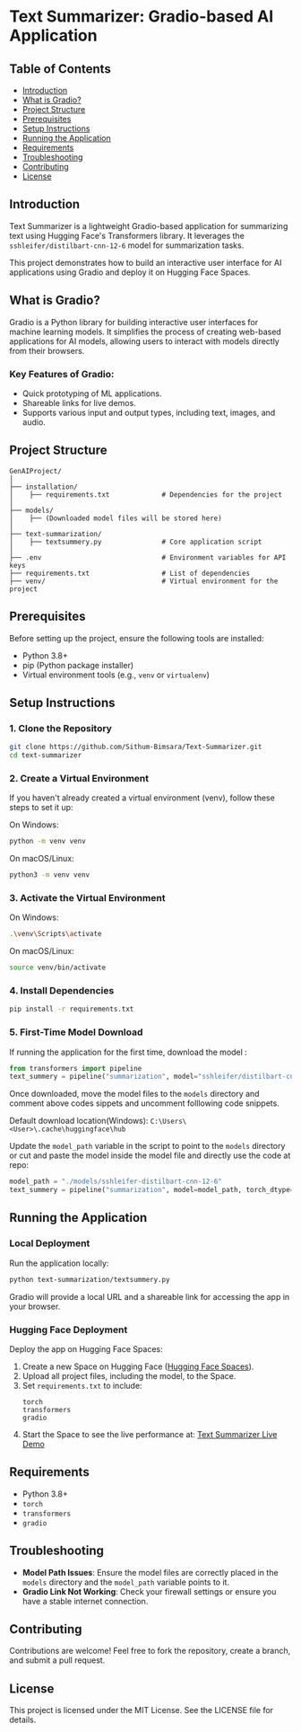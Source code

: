 # Text Summarizer: Gradio-based AI Application

## Table of Contents
- [Introduction](#introduction)
- [What is Gradio?](#what-is-gradio)
- [Project Structure](#project-structure)
- [Prerequisites](#prerequisites)
- [Setup Instructions](#setup-instructions)
- [Running the Application](#running-the-application)
- [Requirements](#requirements)
- [Troubleshooting](#troubleshooting)
- [Contributing](#contributing)
- [License](#license)

## Introduction
Text Summarizer is a lightweight Gradio-based application for summarizing text using Hugging Face's Transformers library. It leverages the `sshleifer/distilbart-cnn-12-6` model for summarization tasks.

This project demonstrates how to build an interactive user interface for AI applications using Gradio and deploy it on Hugging Face Spaces.

## What is Gradio?
Gradio is a Python library for building interactive user interfaces for machine learning models. It simplifies the process of creating web-based applications for AI models, allowing users to interact with models directly from their browsers. 

### Key Features of Gradio:
- Quick prototyping of ML applications.
- Shareable links for live demos.
- Supports various input and output types, including text, images, and audio.

## Project Structure
```
GenAIProject/ 
│
├── installation/
│    ├── requirements.txt             # Dependencies for the project
│
├── models/
│    ├── (Downloaded model files will be stored here)
│
├── text-summarization/
│    ├── textsummery.py               # Core application script
│
├── .env                              # Environment variables for API keys
├── requirements.txt                  # List of dependencies
├── venv/                             # Virtual environment for the project
```

## Prerequisites
Before setting up the project, ensure the following tools are installed:
- Python 3.8+
- pip (Python package installer)
- Virtual environment tools (e.g., `venv` or `virtualenv`)

## Setup Instructions

### 1. Clone the Repository
```bash
git clone https://github.com/Sithum-Bimsara/Text-Summarizer.git
cd text-summarizer
```
### 2. Create a Virtual Environment
If you haven't already created a virtual environment (venv), follow these steps to set it up:

On Windows:
```bash
python -m venv venv
```
On macOS/Linux:
```bash
python3 -m venv venv
```
### 3. Activate the Virtual Environment

On Windows:
```bash
.\venv\Scripts\activate
```
On macOS/Linux:
```bash
source venv/bin/activate
```

### 4. Install Dependencies
```bash
pip install -r requirements.txt
```

### 5. First-Time Model Download
If running the application for the first time, download the model :
```python
from transformers import pipeline
text_summery = pipeline("summarization", model="sshleifer/distilbart-cnn-12-6", torch_dtype=torch.bfloat16)
```
Once downloaded, move the model files to the `models` directory and comment above codes sippets and uncomment folllowing code snippets.

Default download location(Windows): `C:\Users\<User>\.cache\huggingface\hub`

Update the `model_path` variable in the script to point to the `models` directory or cut and paste the model inside the model file and directly use the code at repo:
```python
model_path = "./models/sshleifer-distilbart-cnn-12-6"
text_summery = pipeline("summarization", model=model_path, torch_dtype=torch.bfloat16)
```

## Running the Application

### Local Deployment
Run the application locally:
```bash
python text-summarization/textsummery.py
```
Gradio will provide a local URL and a shareable link for accessing the app in your browser.

### Hugging Face Deployment
Deploy the app on Hugging Face Spaces:
1. Create a new Space on Hugging Face ([Hugging Face Spaces](https://huggingface.co/spaces)).
2. Upload all project files, including the model, to the Space.
3. Set `requirements.txt` to include:
   ```
   torch
   transformers
   gradio
   ```
4. Start the Space to see the live performance at:
   [Text Summarizer Live Demo](https://huggingface.co/spaces/Sithum-Bimsara/TextSummarizer)

## Requirements
- Python 3.8+
- `torch`
- `transformers`
- `gradio`

## Troubleshooting
- **Model Path Issues**: Ensure the model files are correctly placed in the `models` directory and the `model_path` variable points to it.
- **Gradio Link Not Working**: Check your firewall settings or ensure you have a stable internet connection.

## Contributing
Contributions are welcome! Feel free to fork the repository, create a branch, and submit a pull request.

## License
This project is licensed under the MIT License. See the LICENSE file for details.
